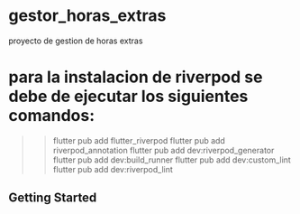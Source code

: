 # gestor_horas_extras

proyecto de gestion de horas extras

# para la instalacion de riverpod se debe de ejecutar los siguientes comandos:
>> flutter pub add flutter_riverpod
>> flutter pub add riverpod_annotation
>> flutter pub add dev:riverpod_generator
>> flutter pub add dev:build_runner
>> flutter pub add dev:custom_lint
>> flutter pub add dev:riverpod_lint

## Getting Started
